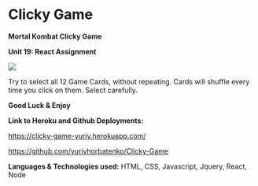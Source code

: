 # Clicky Game

**Mortal Kombat Clicky Game**

**Unit 19: React Assignment**

![](img/screen.jpg)

Try to select all 12 Game Cards, without repeating. Cards will shuffle every time you click on them. Select carefully.

**Good Luck & Enjoy**

**Link to Heroku and Github Deployments:**

https://clicky-game-yuriy.herokuapp.com/

https://github.com/yuriyhorbatenko/Clicky-Game

**Languages & Technologies used:**
HTML, CSS, Javascript, Jquery, React, Node 